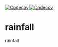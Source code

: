 [![Codecov](https://img.shields.io/codecov/c/github/SIMPLE-DVS/rainfall?flag=backend&label=BACKEND%20COVERAGE&style=for-the-badge&token=D9K081U1BG)](https://app.codecov.io/gh/SIMPLE-DVS/rainfall/tree/master/simple-backend)
[![Codecov](https://img.shields.io/codecov/c/github/SIMPLE-DVS/rainfall?flag=frontend&label=FRONTEND%20COVERAGE&style=for-the-badge&token=D9K081U1BG)](https://app.codecov.io/gh/SIMPLE-DVS/rainfall/tree/master/simple-ui)

# rainfall
rainfall
